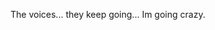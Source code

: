The voices... they keep going... Im going crazy.

<!---
XBR3N0/XBR3N0 is a ✨ special ✨ repository because its `README.md` (this file) appears on your GitHub profile.
You can click the Preview link to take a look at your changes.
--->
